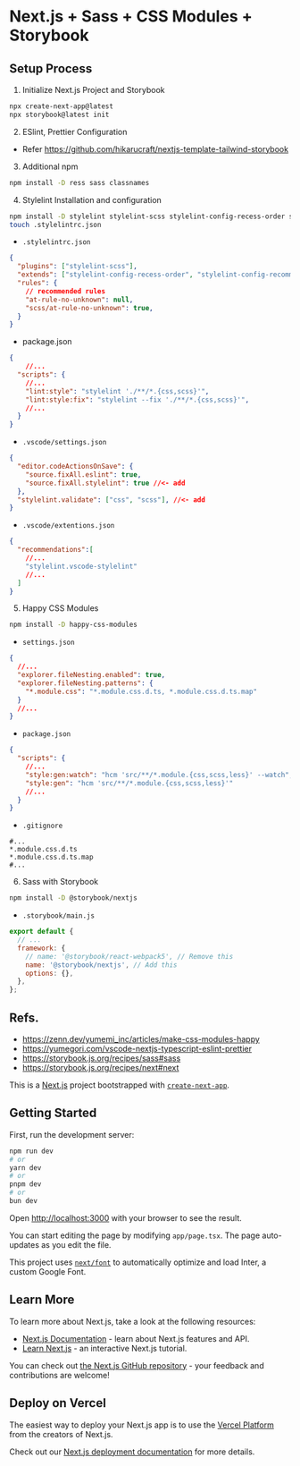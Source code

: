 # Next.js + Sass + CSS Modules + Storybook

## Setup Process

1. Initialize Next.js Project and Storybook

```bash
npx create-next-app@latest
npx storybook@latest init
```

2. ESlint, Prettier Configuration
- Refer https://github.com/hikarucraft/nextjs-template-tailwind-storybook

3. Additional npm

```bash
npm install -D ress sass classnames
```

4. Stylelint Installation and configuration

```bash
npm install -D stylelint stylelint-scss stylelint-config-recess-order stylelint-config-recommended-scss
touch .stylelintrc.json
```

- `.stylelintrc.json`

```json
{
  "plugins": ["stylelint-scss"],
  "extends": ["stylelint-config-recess-order", "stylelint-config-recommended-scss"], 
  "rules": {
    // recommended rules
    "at-rule-no-unknown": null,
    "scss/at-rule-no-unknown": true,
  }
}
```

- package.json

```json
{
    //...
  "scripts": {
    //...
    "lint:style": "stylelint './**/*.{css,scss}'",
    "lint:style:fix": "stylelint --fix './**/*.{css,scss}'",
    //...
  }
}
```

- `.vscode/settings.json`

```json
{
  "editor.codeActionsOnSave": {
    "source.fixAll.eslint": true,
    "source.fixAll.stylelint": true //<- add
  },
  "stylelint.validate": ["css", "scss"], //<- add
}
```
- `.vscode/extentions.json`

```json
{
  "recommendations":[
    //...
    "stylelint.vscode-stylelint"
    //...
  ]
}
```
5. Happy CSS Modules

```bash
npm install -D happy-css-modules
```

- `settings.json`

```json
{
  //...
  "explorer.fileNesting.enabled": true,
  "explorer.fileNesting.patterns": {
    "*.module.css": "*.module.css.d.ts, *.module.css.d.ts.map"
  }
  //...
}
```

- `package.json`

```json
{
  "scripts": {
    //...
    "style:gen:watch": "hcm 'src/**/*.module.{css,scss,less}' --watch",
    "style:gen": "hcm 'src/**/*.module.{css,scss,less}'"
    //...
  }
}
```

- `.gitignore`

```
#...
*.module.css.d.ts
*.module.css.d.ts.map
#...
```

6. Sass with Storybook

```bash
npm install -D @storybook/nextjs
```

- `.storybook/main.js`

```js
export default {
  // ...
  framework: {
    // name: '@storybook/react-webpack5', // Remove this
    name: '@storybook/nextjs', // Add this
    options: {},
  },
};
```

## Refs.
- https://zenn.dev/yumemi_inc/articles/make-css-modules-happy
- https://yumegori.com/vscode-nextjs-typescript-eslint-prettier
- https://storybook.js.org/recipes/sass#sass
- https://storybook.js.org/recipes/next#next



This is a [Next.js](https://nextjs.org/) project bootstrapped with [`create-next-app`](https://github.com/vercel/next.js/tree/canary/packages/create-next-app).

## Getting Started

First, run the development server:

```bash
npm run dev
# or
yarn dev
# or
pnpm dev
# or
bun dev
```

Open [http://localhost:3000](http://localhost:3000) with your browser to see the result.

You can start editing the page by modifying `app/page.tsx`. The page auto-updates as you edit the file.

This project uses [`next/font`](https://nextjs.org/docs/basic-features/font-optimization) to automatically optimize and load Inter, a custom Google Font.

## Learn More

To learn more about Next.js, take a look at the following resources:

- [Next.js Documentation](https://nextjs.org/docs) - learn about Next.js features and API.
- [Learn Next.js](https://nextjs.org/learn) - an interactive Next.js tutorial.

You can check out [the Next.js GitHub repository](https://github.com/vercel/next.js/) - your feedback and contributions are welcome!

## Deploy on Vercel

The easiest way to deploy your Next.js app is to use the [Vercel Platform](https://vercel.com/new?utm_medium=default-template&filter=next.js&utm_source=create-next-app&utm_campaign=create-next-app-readme) from the creators of Next.js.

Check out our [Next.js deployment documentation](https://nextjs.org/docs/deployment) for more details.
